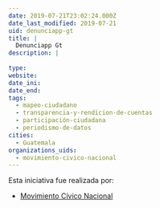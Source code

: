 ```yaml
---
date: 2019-07-21T23:02:24.000Z
date_last_modified: 2019-07-21
uid: denunciapp-gt
title: |
  Denunciapp Gt
description: |
  
type: 
website: 
date_ini: 
date_end: 
tags:
  - mapeo-ciudadano
  - transparencia-y-rendicion-de-cuentas
  - participación-ciudadana
  - periodismo-de-datos
cities: 
  - Guatemala
organizations_uids:
  - movimiento-civico-nacional
---
```


Esta iniciativa fue realizada por:

- [Movimiento Cívico Nacional](/organizaciones/movimiento-civico-nacional)
